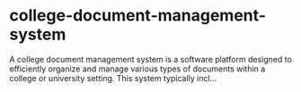 # college-document-management-system
A college document management system is a software platform designed to efficiently organize and manage various types of documents within a college or university setting. This system typically incl…
